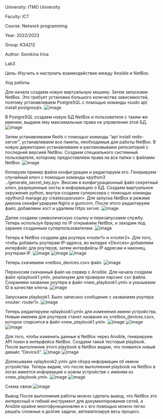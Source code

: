 University: ITMO University

Faculty: ICT

Course: Network programming

Year: 2022/2023 

Group: K34212 

Author: Sorokina Irina

Lab3

Цель: Изучить и настроить взаимодействие междy Ansible и NetBox.

Ход работы

Для начала создаем новую виртуальную машину. Затем запускаем NetBox. Это требует установки большого количества зависимостей, поэтому устанавливаем PostgreSQL с помощью команды «sudo apt install postgresql». 
![image](https://user-images.githubusercontent.com/58992611/207255462-7da10683-6843-4f62-bcd8-33eed5ec4ab1.png)

В PostgreSQL создаем новую БД NetBox и пользователя с таким же именем, выдаем ему максимальные права на управление этой БД.
![image](https://user-images.githubusercontent.com/58992611/207255533-2e9979b8-83ff-4460-8dde-2f7355b37490.png)

Затем устанавливаем Redis с помощью команды “apt install redis-server”, устанавливаем все пакеты, необходимые для работы NetBox. В новую директорию устанавливаем и распаковываем репозиторий с последней версией NetBox. Создаем специального системный пользователя, которому предоставляем права на все папки с файлами NetBox.
![image](https://user-images.githubusercontent.com/58992611/207255647-26aababd-f6b6-48a9-8597-9ddd77e4c753.png)

Копируем пример файла конфигурации и редактируем его. Генерируем случайный ключ с помощью команды «python3 ../generate_secret_key.py». Вносим в конфигурационный файл секретный ключ, разрешенные хосты и информацию о БД. Создаем виртуальное окружение python, внутри создаем суперюзера с помощью команды «python3 manage.py createsuperuser».
Для запуска NetBox в режиме демона сконфигурируем Nginx и gunicorn. После этого редактируем файл, добавляем хост и удаляем https server.
![image](https://user-images.githubusercontent.com/58992611/207255713-271dd92c-b374-4f80-bb38-fd85a7637271.png)

Далее создаем символическую ссылку и перезапускаем службу. Теперь используя браузер по IP открываем NetBox, и заходим под заранее созданным суперпользователем.
![image](https://user-images.githubusercontent.com/58992611/207255791-3dae1d6b-fe2a-4ff9-aae6-e82228acc418.png)

Теперь в NetBox создаем два роутера «router1» и «router2». Для того, чтобы добавить роутерам IP-адреса, во вкладке «Devices» добавляем интерфейс для роутеров, затем интерфейсы IP адресам и наконец, роутерам IP.
![image](https://user-images.githubusercontent.com/58992611/207255851-517d0d6e-0585-42d7-8ec1-1f1208adee80.png)
![image](https://user-images.githubusercontent.com/58992611/207255885-e617f663-86f7-4e02-9625-2ef3648e0e4e.png)
![image](https://user-images.githubusercontent.com/58992611/207255913-75fe3974-2968-4b07-8718-b47a111ea9f7.png)

Теперь скачиваем «netbox_devices.csv» файл.
![image](https://user-images.githubusercontent.com/58992611/207255992-be7ca5cf-e963-4a83-85b6-05b647bfeed3.png)

Переносим скачанный файл на сервер с Ansible. Для начала создаем файл «playbook1.yml», реализуем для проверки парсинг csv файла. Сохраняем название роутера в файл «new_playbook1.yml» и указываем ID в качестве ключа.
![image](https://user-images.githubusercontent.com/58992611/207256065-b9f0ff71-3434-4b8d-9b6b-ab7a9e6963d8.png)

Запускаем playbook1. Было записано сообщение с названием роутера: «router: router1».
![image](https://user-images.githubusercontent.com/58992611/207256131-e82cb2be-ff74-432b-89bd-34fe2c9782ad.png)

Теперь редактируем «playbook1.yml» для изменения имени устройства. Новым именем для роутеров станет название из «netbox_devices.csv», которое спарсится в файл «new_playbook1.yml».
![image](https://user-images.githubusercontent.com/58992611/207256206-8bd6fa8c-287b-4863-93bb-2b21bfa03dd6.png)
![image](https://user-images.githubusercontent.com/58992611/207256233-cd382219-406f-40f3-9b71-ff9d1c677631.png)
![image](https://user-images.githubusercontent.com/58992611/207256277-719c82a1-ffa5-4e63-8a09-95a2adf96394.png)

Для того, чтобы изменить данные в NetBox через Ansible, генерируем API токен в интерфейсе NetBox. Создаем такой тестовый playbook. После выполнения этого playbook в NetBox видим, что появился новый девайс “Device3”.
![image](https://user-images.githubusercontent.com/58992611/207256360-89705d3b-bc0d-4591-9de4-d0678b20b675.png)
![image](https://user-images.githubusercontent.com/58992611/207256398-da41bfb6-a174-433e-9e66-f5c1eb60207a.png)

Дописываем «playbook2.yml» для сбора информации об имени устройства. Теперь видим, что после выполнения playbook на NetBox в логах имеется информация о новом устройстве с именем из «new_playbook.yml».
![image](https://user-images.githubusercontent.com/58992611/207256492-1acf8a5d-1897-4c2e-93ad-a15649fcaa00.png)
![image](https://user-images.githubusercontent.com/58992611/207256520-c21570a1-0497-432a-b84c-f5e019bb19e9.png)

Схема связи
![image](https://user-images.githubusercontent.com/58992611/207256605-13d34c10-e85f-49b8-8b15-b4daa745d07d.png)

Вывод
После выполнения работы можно сделать вывод, что NetBox это интересный и гибкий инструмент для документирования сетей, а Ansible крайне многофункционален и с его помощью можно легко решать сложные и долгие задачи, автоматизируя весь процесс. 
